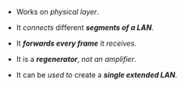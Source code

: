 
- Works on *physical layer*.

-  It *connects* different ***segments of a LAN***.

-  It ***forwards every frame*** it *receives*.

-  It is a ***regenerator***, *not an amplifier*.

-  It can be *used to* create a ***single extended LAN***.
